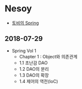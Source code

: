 # Nesoy
- [토비의 Spring](http://www.aladin.co.kr/shop/wproduct.aspx?ItemId=19505561)

## 2018-07-29
- Spring Vol 1
    - Chapter 1 : Object와 의존관계
    - 1.1 초난감 DAO
    - 1.2 DAO의 분리
    - 1.3 DAO의 확장
    - 1.4 제어의 역전(IoC)